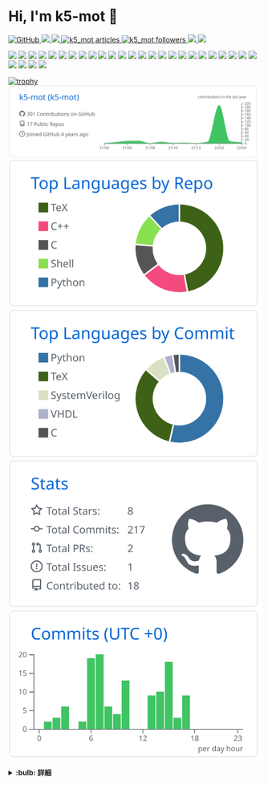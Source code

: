 <!--
**k5-mot/k5-mot** is a ✨ _special_ ✨ repository because its `README.md` (this file) appears on your GitHub profile.

Here are some ideas to get you started:

- 🔭 I’m currently working on ...
- 🌱 I’m currently learning ...
- 👯 I’m looking to collaborate on ...
- 🤔 I’m looking for help with ...
- 💬 Ask me about ...
- 📫 How to reach me: ...
- 😄 Pronouns: ...
- ⚡ Fun fact: ...
-->

# Hi, I'm k5-mot 👋

<p align="left">
  <a href="https://github.com/k5-mot/k5-mot/">
    <img src="https://komarev.com/ghpvc/?username=k5-mot" alt="GitHub"/>
  </a>
  <a href="http://twitter.com/k5_mot">
    <img height="20" src="https://img.shields.io/twitter/follow/k5_mot?label=Twitter&logo=twitter&style=flat" />
  </a>
  <a href="https://github.com/k5-mot">
    <img height="20" src="https://img.shields.io/github/followers/k5-mot?label=follow&logo=github&style=flat" />
  </a>
  <!-- Articles のバッジ -->
  <a href="https://zenn.dev/k5_mot/articles">
    <img src="https://zenn.badge.nikaera.com/s/k5_mot/articles?style=flat" alt="k5_mot articles" />
  </a>
 <!-- Followers のバッジ -->
  <a href="https://zenn.dev/k5_mot/followers">
    <img src="https://zenn.badge.nikaera.com/s/k5_mot/followers?style=flat" alt="k5_mot followers" />
  </a>
  <!--a href="https://www.reddit.com/user/k5-mot">
    <img height="20" src="https://img.shields.io/reddit/user-karma/combined/k5-mot?label=Reddit&logo=reddit&style=flat" />
  </a-->
  <!--a href="https://stackoverflow.com/users/18057054/k5-mot">
    <img height="20" src="https://img.shields.io/stackexchange/stackoverflow/r/18057054?label=StackOverflow&logo=stack-overflow&style=flat" />
  </a-->
  <!--a href="https://ja.stackoverflow.com/users/37685/k5-mot">
    <img height="20" src="https://img.shields.io/stackexchange/stackoverflow/r/18057054?label=StackOverflow&logo=stack-overflow&style=flat" />
  </a-->
  <a href="http://qiita.com/k5-mot">
    <img height="20" src="https://qiita-badge.apiapi.app/s/k5-mot/posts.svg" />
  </a>
  <a href="http://qiita.com/k5-mot">
    <img height="20" src="https://qiita-badge.apiapi.app/s/k5-mot/contributions.svg" />
  </a>
</p>

<p align="left">
  <img src="https://img.shields.io/badge/-Windows-0078D6.svg?logo=windows&style=popout">
  <img src="https://img.shields.io/badge/-Linux-404040.svg?logo=linux&style=popout">
  <img src="https://img.shields.io/badge/-Ubuntu-77216F.svg?logo=ubuntu&style=popout">
  <img src="https://img.shields.io/badge/-CentOS-262577.svg?logo=centos&style=popout">
  <img src="https://img.shields.io/badge/-C-4682b4.svg?logo=c&style=popout">
  <img src="https://img.shields.io/badge/-C++-00599C.svg?logo=cplusplus&style=popout">
  <img src="https://img.shields.io/badge/-C%20Sharp-239120.svg?logo=csharp&style=popout">
  <img src="https://img.shields.io/badge/-Python-FFD43B.svg?logo=python&style=popout">
  <img src="https://img.shields.io/badge/-Bash-ffffff.svg?logo=gnubash&style=popout">
  <img src="https://img.shields.io/badge/-HTML5-ebebeb.svg?logo=html5&style=popout">
  <img src="https://img.shields.io/badge/-CSS3-1572B6.svg?logo=css3&style=popout">
  <img src="https://img.shields.io/badge/-JavaScript-323330.svg?logo=javascript&style=popout">
  <img src="https://img.shields.io/badge/-Vim-019733.svg?logo=vim&style=popout">
  <img src="https://img.shields.io/badge/-Neovim-c0c0c0.svg?logo=Neovim&style=popout">
  <img src="https://img.shields.io/badge/-Visual%20Studio%20Code-007ACC.svg?logo=visualstudiocode&style=popout">
  <img src="https://img.shields.io/badge/-Visual%20Studio-5C2D91.svg?logo=visualstudio&style=popout">
  <img src="https://img.shields.io/badge/-tmux-505050.svg?logo=tmux&style=popout">
  <img src="https://img.shields.io/badge/-Git-ffffff.svg?logo=git&style=popout">
  <img src="https://img.shields.io/badge/-Starship-DD0B78.svg?logo=starship&style=popout">
  <img src="https://img.shields.io/badge/-GitHub-181717.svg?logo=github&style=popout">
  <img src="https://img.shields.io/badge/-LaTeX-008080.svg?logo=latex&style=popout">
  <img src="https://img.shields.io/badge/-Inkscape-000000.svg?logo=inkscape&style=popout">
  <img src="https://img.shields.io/badge/-gnuplot-A42E2B.svg?logo=gnu&style=popout">
  <img src="https://img.shields.io/badge/-OpenGL-c0c0c0.svg?logo=opengl&style=popout">
  <img src="https://img.shields.io/badge/-MFC-0078D6.svg?logo=windows&style=popout">
  <img src="https://img.shields.io/badge/-WinForms-0078D6.svg?logo=windows&style=popout">
  <img src="https://img.shields.io/badge/-WPF-0078D6.svg?logo=windows&style=popout">
  <img src="https://img.shields.io/badge/-.NET-5C2D91.svg?logo=dotnet&style=popout">
  <img src="https://img.shields.io/badge/-Intel%20FPGA-0071C5.svg?logo=intel&style=popout">
  </p>

[![trophy](https://github-profile-trophy.vercel.app/?username=k5-mot&column=7)](https://github.com/ryo-ma/github-profile-trophy)
[![](https://raw.githubusercontent.com/k5-mot/k5-mot/main/profile-summary-card-output/github/0-profile-details.svg)](https://github.com/vn7n24fzkq/github-profile-summary-cards)
[![](https://raw.githubusercontent.com/k5-mot/k5-mot/main/profile-summary-card-output/github/1-repos-per-language.svg)](https://github.com/vn7n24fzkq/github-profile-summary-cards) [![](https://raw.githubusercontent.com/k5-mot/k5-mot/main/profile-summary-card-output/github/2-most-commit-language.svg)](https://github.com/vn7n24fzkq/github-profile-summary-cards)
[![](https://raw.githubusercontent.com/k5-mot/k5-mot/main/profile-summary-card-output/github/3-stats.svg)](https://github.com/vn7n24fzkq/github-profile-summary-cards) [![](https://raw.githubusercontent.com/k5-mot/k5-mot/main/profile-summary-card-output/github/4-productive-time.svg)](https://github.com/vn7n24fzkq/github-profile-summary-cards)


<details>
  <summary><strong>:bulb: 詳細</strong></summary>
  <div>

## :cupid: My Repositories

<table>
  <thead>
    <tr>
      <th>Type</th>
      <th>Title</th>
      <th>Detail</th>
    </tr>
  </thead>
  <tbody>
    <tr>
      <td>:bust_in_silhouette:</td>
      <td>
        <a href="https://github.com/k5-mot/k5-mot">k5-mot</a>
      </td>
      <td>:octocat: My GitHub Profile</td>
    </tr>
    <tr>
      <td>:scroll:</td>
      <td>
        <a href="https://github.com/k5-mot/template-handout">template-handout</a>
      </td>
      <td></td>
    </tr>
    <tr>
      <td>:scroll:</td>
      <td>
        <a href="https://github.com/k5-mot/template-report">template-report</a>
      </td>
      <td></td>
    </tr>
    <tr>
      <td>:scroll:</td>
      <td>
        <a href="https://github.com/k5-mot/template-slide">template-slide</a>
      </td>
      <td></td>
    </tr>
    <tr>
      <td>:scroll:</td>
      <td>
        <a href="https://github.com/k5-mot/template-IEEE">template-IEEE</a>
      </td>
      <td></td>
    </tr>
    <tr>
      <td>:scroll:</td>
      <td>
        <a href="https://github.com/k5-mot/template-IPSJ">template-IPSJ</a>
      </td>
      <td></td>
    </tr>
    <tr>
      <td>:bulb:</td>
      <td>
        <a href="https://github.com/k5-mot/The-Dining-Philosophers-Problem">The-Dining-Philosophers-Problem</a>
      </td>
      <td></td>
    </tr>
    <tr>
      <td>:gear:</td>
      <td>
        <a href="https://github.com/k5-mot/dotfiles">dotfiles</a>
      </td>
      <td></td>
    </tr>
    <tr>
      <td>:gear:</td>
      <td>
        <a href="https://github.com/k5-mot/code-samples">code-samples</a>
      </td>
      <td></td>
    </tr>
    <tr>
      <td>:rocket:</td>
      <td>
        <a href="https://github.com/k5-mot/package-action">package-action</a>
      </td>
      <td></td>
    </tr>
    <tr>
      <td>:rocket:</td>
      <td>
        <a href="https://github.com/k5-mot/info-action">info-action</a>
      </td>
      <td></td>
    </tr>
    <tr>
      <td>:rocket:</td>
      <td>
        <a href="https://github.com/k5-mot/latexmk-action">latexmk-action</a>
      </td>
      <td></td>
    </tr>
    <tr>
      <td>:rocket:</td>
      <td>
        <a href="https://github.com/k5-mot/auto-hms-action">auto-hms-action</a>
      </td>
      <td></td>
    </tr>
  </tbody>
</table>

  </div>
</details>


